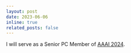 ```yaml
---
layout: post
date: 2023-06-06
inline: true
related_posts: false
---
```


I will serve as a Senior PC Member of [AAAI 2024](https://aaai.org/Conferences/AAAI-24/).
